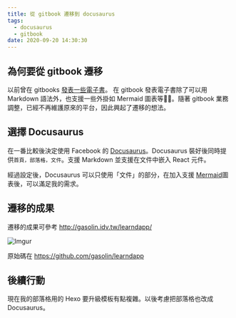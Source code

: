 ```yaml
---
title: 從 gitbook 遷移到 docusaurus
tags:
  - docusaurus
  - gitbook
date: 2020-09-20 14:30:30
---
```


## 為何要從 gitbook 遷移

以前曾在 gitbooks [發表一些電子書](https://gasolin.gitbooks.io/learn-ethereum-dapp/
)。 在 gitbook 發表電子書除了可以用 Markdown 語法外，也支援一些外掛如 Mermaid 圖表等。隨著 gitbook 業務調整，已經不再維護原來的平台，因此興起了遷移的想法。

## 選擇 Docusaurus

在一番比較後決定使用 Facebook 的 [Docusaurus](https://v2.docusaurus.io/)。Docusaurus 裝好後同時提供`首頁，部落格，文件`。支援 Markdown 並支援在文件中嵌入 React 元件。

經過設定後，Docusaurus 可以只使用「文件」的部分，在加入支援 [Mermaid](https://github.com/gasolin/learndapp/blob/master/src/theme/Mermaid.js)圖表後，可以滿足我的需求。

## 遷移的成果

遷移的成果可參考 http://gasolin.idv.tw/learndapp/

![Imgur](https://i.imgur.com/vUDslvW.png)

原始碼在 https://github.com/gasolin/learndapp

## 後續行動

現在我的部落格用的 Hexo 要升級模板有點複雜。以後考慮把部落格也改成Docusaurus。
